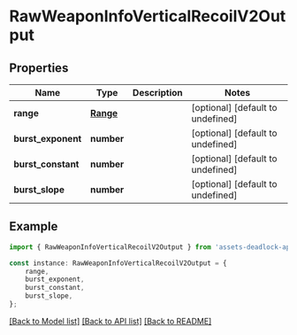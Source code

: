 # RawWeaponInfoVerticalRecoilV2Output


## Properties

Name | Type | Description | Notes
------------ | ------------- | ------------- | -------------
**range** | [**Range**](Range.md) |  | [optional] [default to undefined]
**burst_exponent** | **number** |  | [optional] [default to undefined]
**burst_constant** | **number** |  | [optional] [default to undefined]
**burst_slope** | **number** |  | [optional] [default to undefined]

## Example

```typescript
import { RawWeaponInfoVerticalRecoilV2Output } from 'assets-deadlock-api-client';

const instance: RawWeaponInfoVerticalRecoilV2Output = {
    range,
    burst_exponent,
    burst_constant,
    burst_slope,
};
```

[[Back to Model list]](../README.md#documentation-for-models) [[Back to API list]](../README.md#documentation-for-api-endpoints) [[Back to README]](../README.md)
